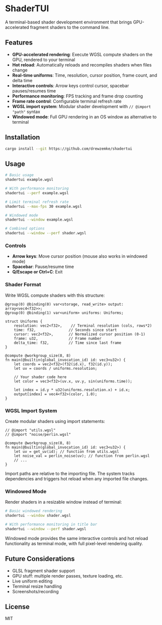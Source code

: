 # ShaderTUI

A terminal-based shader development environment that brings GPU-accelerated fragment shaders to the command line.

## Features

- **GPU-accelerated rendering**: Execute WGSL compute shaders on the GPU, rendered to your terminal
- **Hot reload**: Automatically reloads and recompiles shaders when files change
- **Real-time uniforms**: Time, resolution, cursor position, frame count, and delta time
- **Interactive controls**: Arrow keys control cursor, spacebar pauses/resumes time
- **Performance monitoring**: FPS tracking and frame drop counting
- **Frame rate control**: Configurable terminal refresh rate
- **WGSL import system**: Modular shader development with `// @import "path"` syntax
- **Windowed mode**: Full GPU rendering in an OS window as alternative to terminal

## Installation

```bash
cargo install --git https://github.com/drewzemke/shadertui
```

## Usage

```bash
# Basic usage
shadertui example.wgsl

# With performance monitoring
shadertui --perf example.wgsl

# Limit terminal refresh rate
shadertui --max-fps 30 example.wgsl

# Windowed mode
shadertui --window example.wgsl

# Combined options
shadertui --window --perf shader.wgsl
```

### Controls

- **Arrow keys**: Move cursor position (mouse also works in windowed mode)
- **Spacebar**: Pause/resume time
- **Q/Escape or Ctrl+C**: Exit

### Shader Format

Write WGSL compute shaders with this structure:

```wgsl
@group(0) @binding(0) var<storage, read_write> output: array<vec4<f32>>;
@group(0) @binding(1) var<uniform> uniforms: Uniforms;

struct Uniforms {
    resolution: vec2<f32>,    // Terminal resolution (cols, rows*2)
    time: f32,               // Seconds since start
    cursor: vec2<f32>,       // Normalized cursor position (0-1)
    frame: u32,              // Frame number
    delta_time: f32,         // Time since last frame
}

@compute @workgroup_size(8, 8)
fn main(@builtin(global_invocation_id) id: vec3<u32>) {
    let coords = vec2<f32>(f32(id.x), f32(id.y));
    let uv = coords / uniforms.resolution;
    
    // Your shader code here
    let color = vec3<f32>(uv.x, uv.y, sin(uniforms.time));
    
    let index = id.y * u32(uniforms.resolution.x) + id.x;
    output[index] = vec4<f32>(color, 1.0);
}
```

### WGSL Import System

Create modular shaders using import statements:

```wgsl
// @import "utils.wgsl"
// @import "noise/perlin.wgsl"

@compute @workgroup_size(8, 8)
fn main(@builtin(global_invocation_id) id: vec3<u32>) {
    let uv = get_uv(id); // function from utils.wgsl
    let noise_val = perlin_noise(uv); // function from perlin.wgsl
    // ...
}
```

Import paths are relative to the importing file. The system tracks dependencies and triggers hot reload when any imported file changes.

### Windowed Mode

Render shaders in a resizable window instead of terminal:

```bash
# Basic windowed rendering
shadertui --window shader.wgsl

# With performance monitoring in title bar
shadertui --window --perf shader.wgsl
```

Windowed mode provides the same interactive controls and hot reload functionality as terminal mode, with full pixel-level rendering quality.

## Future Considerations

- GLSL fragment shader support 
- GPU stuff: multiple render passes, texture loading, etc.
- Live uniform editing
- Terminal resize handling
- Screenshots/recording

## License

MIT
